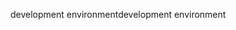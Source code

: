 <span data-ttu-id="d1201-101">development environment</span><span class="sxs-lookup"><span data-stu-id="d1201-101">development environment</span></span>